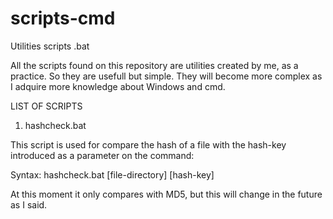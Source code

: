 # scripts-cmd
Utilities scripts .bat 

All the scripts found on this repository are utilities created by me, as a practice. So they are usefull but simple. They will become more complex as I adquire more
knowledge about Windows and cmd.

LIST OF SCRIPTS

1. hashcheck.bat

This script is used for compare the hash of a file with the hash-key introduced as a parameter on the command:

Syntax:  hashcheck.bat [file-directory] [hash-key]

At this moment it only compares with MD5, but this will change in the future as I said.
